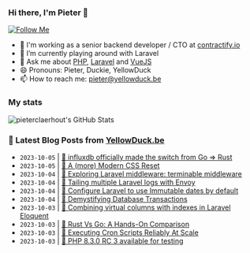 ### Hi there, I'm Pieter 👋  
[![Follow Me](https://img.shields.io/github/followers/pieterclaerhout?label=Follow&style=social)](https://github.com/pieterclaerhout)

- 🏢 I'm working as a senior backend developer / CTO at [contractify.io](https://contractify.io)
- 🌱 I’m currently playing around with Laravel
- 💬 Ask me about [PHP](https://php.net), [Laravel](http://laravel.com) and [VueJS](https://vuejs.org)
- 😄 Pronouns: Pieter, Duckie, YellowDuck
- 📫 How to reach me: pieter@yellowduck.be

### My stats

![pieterclaerhout's GitHub Stats](https://github-readme-stats.vercel.app/api?username=pieterclaerhout&show_icons=true&count_private=true&line_height=40)

### 📩 Latest Blog Posts from [YellowDuck.be](https://www.yellowduck.be/)
<!-- BLOG-POST-LIST:START -->
- `2023-10-05` | [🔗 influxdb officially made the switch from Go =&gt; Rust](https://www.yellowduck.be/posts/influxdb-officially-made-the-switch-from-go-rust)  
- `2023-10-05` | [🔗 A &lpar;more&rpar; Modern CSS Reset](https://www.yellowduck.be/posts/a-more-modern-css-reset)  
- `2023-10-04` | [🐥 Exploring Laravel middleware: terminable middleware](https://www.yellowduck.be/posts/exploring-laravel-middleware-post-response-actions)  
- `2023-10-04` | [🔗 Tailing multiple Laravel logs with Envoy](https://www.yellowduck.be/posts/tailing-multiple-laravel-logs-with-envoy)  
- `2023-10-04` | [🔗 Configure Laravel to use Immutable dates by default](https://www.yellowduck.be/posts/configure-laravel-to-use-immutable-dates-by-default)  
- `2023-10-04` | [🔗 Demystifying Database Transactions](https://www.yellowduck.be/posts/demystifying-database-transactions)  
- `2023-10-03` | [🐥 Combining virtual columns with indexes in Laravel Eloquent](https://www.yellowduck.be/posts/combining-virtual-columns-with-indexes-in-laravel-eloquent)  
- `2023-10-03` | [🔗 Rust Vs Go: A Hands-On Comparison](https://www.yellowduck.be/posts/rust-vs-go-a-hands-on-comparison)  
- `2023-10-03` | [🔗 Executing Cron Scripts Reliably At Scale](https://www.yellowduck.be/posts/executing-cron-scripts-reliably-at-scale)  
- `2023-10-03` | [🔗 PHP 8.3.0 RC 3 available for testing](https://www.yellowduck.be/posts/php-8-3-0-rc-3-available-for-testing)  

<!-- BLOG-POST-LIST:END -->
